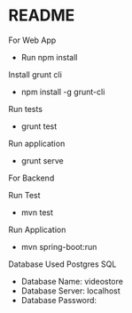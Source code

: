 README 
==========================

For Web App
- Run 
npm install

Install grunt cli
- npm install -g grunt-cli

Run tests
- grunt test

Run application
- grunt serve

For Backend

Run Test
- mvn test

Run Application 
- mvn spring-boot:run

Database 
 Used Postgres SQL
- Database Name: videostore
- Database Server: localhost
- Database Password:
